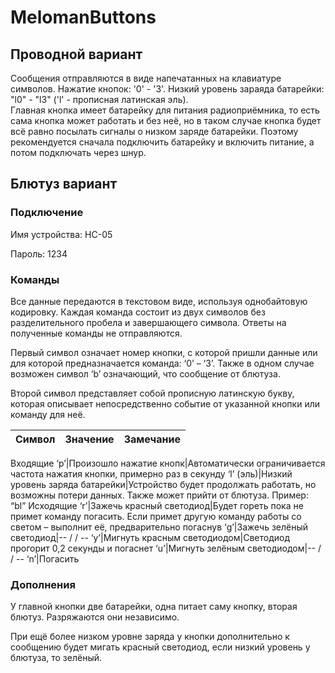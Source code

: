 # MelomanButtons
## Проводной вариант
Сообщения отправляются в виде напечатанных на клавиатуре символов. Нажатие кнопок: '0' - '3'. Низкий уровень зараяда батарейки: "l0" - "l3" ('l' - прописная латинская эль).  
Главная кнопка имеет батарейку для питания радиоприёмника, то есть сама кнопка может работать и без неё, но в таком случае кнопка будет всё равно посылать сигналы о низком заряде батарейки. Поэтому рекомендуется сначала подключить батарейку и включить питание, а потом подключать через шнур.
## Блютуз вариант
### Подключение
Имя устройства: HC-05

Пароль: 1234
### Команды

Все данные передаются в текстовом виде, используя однобайтовую кодировку. Каждая команда состоит из двух символов без разделительного пробела и завершающего символа. Ответы на полученные команды не отправляются. 

Первый символ означает номер кнопки, с которой пришли данные или для которой предназначается команда: ‘0’ – ‘3’. Также в одном случае возможен символ ‘b’ означающий, что сообщение от блютуза.

Второй символ представляет собой прописную латинскую букву, которая описывает непосредственно событие от указанной кнопки или команду для неё.

Символ|Значение|Замечание
------|--------|---------
Входящие
‘p’|Произошло нажатие кнопк|Автоматически ограничивается частота нажатия кнопки, примерно раз в секунду
‘l’ (эль)|Низкий уровень заряда батарейки|Устройство будет продолжать работать, но возможны потери данных. Также может прийти от блютуза. Пример: “bl”
Исходящие
‘r’|Зажечь красный светодиод|Будет гореть пока не примет команду погасить. Если примет другую команду работы со светом – выполнит её, предварительно погаснув
‘g’|Зажечь зелёный светодиод|-- / / --
‘y’|Мигнуть красным светодиодом|Светодиод прогорит 0,2 секунды и погаснет
‘u’|Мигнуть зелёным светодиодом|-- / / --
‘n’|Погасить	
### Дополнения
У главной кнопки две батарейки, одна питает саму кнопку, вторая блютуз. Разряжаются они независимо. 

При ещё более низком уровне заряда у кнопки дополнительно к сообщению будет мигать красный светодиод, если низкий уровень у блютуза, то зелёный.
